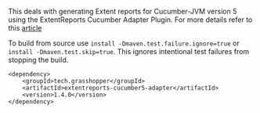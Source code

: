 This deals with generating Extent reports for Cucumber-JVM version 5 using the ExtentReports Cucumber Adapter Plugin. For more details refer to this [article](http://grasshopper.tech/1697/)

To build from source use ```install -Dmaven.test.failure.ignore=true``` or ```install -Dmaven.test.skip=true```. This ignores intentional test failures from stopping the build.

```
<dependency>
    <groupId>tech.grasshopper</groupId>
    <artifactId>extentreports-cucumber5-adapter</artifactId>
    <version>1.4.0</version>
</dependency>
```
